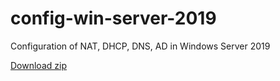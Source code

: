 # config-win-server-2019
Configuration of NAT, DHCP, DNS, AD in Windows Server 2019

[Download zip](https://drive.google.com/uc?id=1hga_Cw1iatLMQrE7MY9OKGUqaQrcLW0G&export=download)

